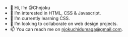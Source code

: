 - 👋 Hi, I’m @Chnjoku
- 👀 I’m interested in HTML, CSS & Javascript.
- 🌱 I’m currently learning CSS.
- 💞️ I’m looking to collaborate on web design projects.
- 📫 You can reach me on njokuchidumaga@gmail.com.

<!---
Chnjoku/Chnjoku is a ✨ special ✨ repository because its `README.md` (this file) appears on your GitHub profile.
You can click the Preview link to take a look at your changes.
--->
